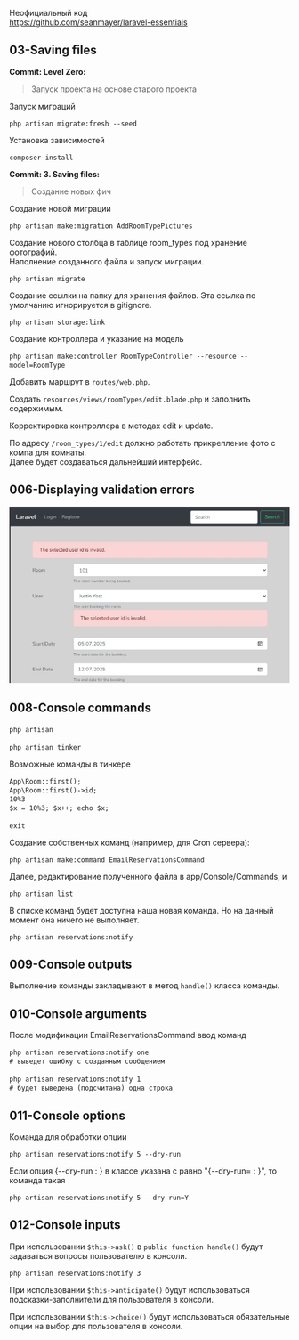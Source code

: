 Неофициальный код  
https://github.com/seanmayer/laravel-essentials

## 03-Saving files

**Commit: Level Zero:**

> Запуск проекта на основе старого проекта

Запуск миграций

    php artisan migrate:fresh --seed

Установка зависимостей

    composer install

**Commit: 3. Saving files:**

> Создание новых фич

Создание новой миграции

    php artisan make:migration AddRoomTypePictures

Создание нового столбца в таблице room_types под хранение фотографий.   
Наполнение созданного файла и запуск миграции.  

    php artisan migrate

Создание ссылки на папку для хранения файлов. Эта ссылка по умолчанию игнорируется в gitignore.

    php artisan storage:link

Создание контроллера и указание на модель

    php artisan make:controller RoomTypeController --resource --model=RoomType

Добавить маршрут в `routes/web.php`.

Создать `resources/views/roomTypes/edit.blade.php` и заполнить содержимым. 

Корректировка контроллера в методах edit и update.  

По адресу `/room_types/1/edit` должно работать прикрепление фото с компа для комнаты.  
Далее будет создаваться дальнейший интерфейс.  

## 006-Displaying validation errors

<img src="img/display_form_errors.jpg" alt="drawing" width="600"/>

## 008-Console commands

    php artisan

    php artisan tinker

Возможные команды в тинкере

    App\Room::first();
    App\Room::first()->id;
    10%3
    $x = 10%3; $x++; echo $x;

    exit

Создание собственных команд (например, для Cron сервера):

    php artisan make:command EmailReservationsCommand

Далее, редактирование полученного файла в app/Console/Commands, и

    php artisan list

В списке команд будет доступна наша новая команда. Но на данный момент она ничего не выполняет.

    php artisan reservations:notify

## 009-Console outputs

Выполнение команды закладывают в метод `handle()` класса команды.  

## 010-Console arguments

После модификации EmailReservationsCommand ввод команд

    php artisan reservations:notify one
    # выведет ошибку с созданным сообщением

    php artisan reservations:notify 1
    # будет выведена (подсчитана) одна строка

## 011-Console options

Команда для обработки опции

    php artisan reservations:notify 5 --dry-run

Если опция {--dry-run : } в классе указана с равно "{--dry-run= : }", то команда такая

    php artisan reservations:notify 5 --dry-run=Y

## 012-Console inputs

При использовании `$this->ask()` в `public function handle()` будут задаваться вопросы пользователю в консоли.

    php artisan reservations:notify 3

При использовании `$this->anticipate()` будут использоваться подсказки-заполнители для пользователя в консоли.

При использовании `$this->choice()` будут использоваться обязательные опции на выбор для пользователя в консоли.

##